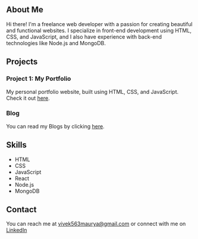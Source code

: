 ## About Me
Hi there! I'm a freelance web developer with a passion for creating beautiful and functional websites. I specialize in front-end development using HTML, CSS, and JavaScript, and I also have experience with back-end technologies like Node.js and MongoDB.

## Projects

### Project 1: My Portfolio
My personal portfolio website, built using HTML, CSS, and JavaScript. Check it out [here](https://www.vivekmaury.me).

### Blog
You can read my Blogs by clicking [here](https://vivek563maurya.hashnode.dev/).

## Skills
- HTML
- CSS
- JavaScript
- React
- Node.js
- MongoDB

## Contact
You can reach me at vivek563maurya@gmail.com or connect with me on
[LinkedIn](https://www.linkedin.com/in/vivek563maurya)